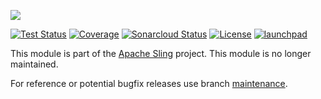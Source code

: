 [<img src="https://sling.apache.org/res/logos/sling.png"/>](https://sling.apache.org)

 [![Test Status](https://img.shields.io/jenkins/tests.svg?jobUrl=https://ci-builds.apache.org/job/Sling/job/modules/job/sling-org-apache-sling-launchpad-test-services-war/job/master/)](https://ci-builds.apache.org/job/Sling/job/modules/job/sling-org-apache-sling-launchpad-test-services-war/job/master/test/?width=800&height=600) [![Coverage](https://sonarcloud.io/api/project_badges/measure?project=apache_sling-org-apache-sling-launchpad-test-services-war&metric=coverage)](https://sonarcloud.io/dashboard?id=apache_sling-org-apache-sling-launchpad-test-services-war) [![Sonarcloud Status](https://sonarcloud.io/api/project_badges/measure?project=apache_sling-org-apache-sling-launchpad-test-services-war&metric=alert_status)](https://sonarcloud.io/dashboard?id=apache_sling-org-apache-sling-launchpad-test-services-war) [![License](https://img.shields.io/badge/License-Apache%202.0-blue.svg)](https://www.apache.org/licenses/LICENSE-2.0) [![launchpad](https://sling.apache.org/badges/group-launchpad.svg)](https://github.com/apache/sling-aggregator/blob/master/docs/groups/launchpad.md)

This module is part of the [Apache Sling](https://sling.apache.org) project. This module is no longer maintained.

For reference or potential bugfix releases use branch [maintenance](https://github.com/apache/sling-org-apache-sling-launchpad-test-services-war/tree/maintenance).
